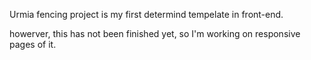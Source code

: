 Urmia fencing project is my first determind tempelate in front-end.

howerver, this has not been finished yet, so I'm working on responsive pages of it.
